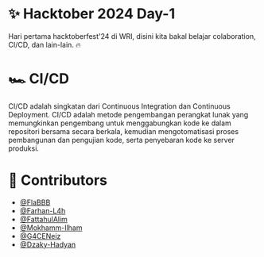 # ✨ Hacktober 2024 Day-1 

Hari pertama hacktoberfest'24 di WRI, disini kita bakal belajar colaboration, CI/CD, dan lain-lain. 🔥

# 🏎️ CI/CD 

CI/CD adalah singkatan dari Continuous Integration dan Continuous Deployment. CI/CD adalah metode pengembangan perangkat lunak yang memungkinkan pengembang untuk menggabungkan kode ke dalam repositori bersama secara berkala, kemudian mengotomatisasi proses pembangunan dan pengujian kode, serta penyebaran kode ke server produksi.

# 🤝 Contributors

- [@FlaBBB](@FlaBBB)
- [@Farhan-L4h](https://github.com/Farhan-L4h)
- [@FattahulAlim](https://github.com/FattahulAlim)
- [@Mokhamm-Ilham](https://github.com/Mokhamm-Ilham)
- [@G4CENeiz](https://github.com/G4CENeiz)
- [@Dzaky-Hadyan](https://github.com/Dzaky-Hadyan)
